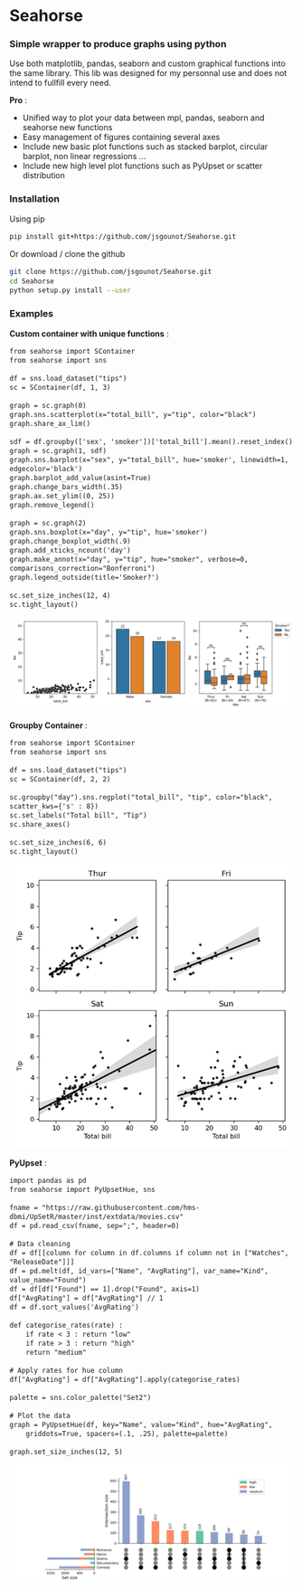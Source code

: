 # Seahorse

### Simple wrapper to produce graphs using python

Use both matplotlib, pandas, seaborn and custom graphical functions into the same library.
This lib was designed for my personnal use and does not intend to fullfill every need.

**Pro** : 
- Unified way to plot your data between mpl, pandas, seaborn and seahorse new functions
- Easy management of figures containing several axes
- Include new basic plot functions such as stacked barplot, circular barplot, non linear regressions ...
- Include new high level plot functions such as PyUpset or scatter distribution

### Installation

Using pip

```bash
pip install git+https://github.com/jsgounot/Seahorse.git
```

Or download / clone the github

```bash
git clone https://github.com/jsgounot/Seahorse.git
cd Seahorse
python setup.py install --user
```

### Examples

**Custom container with unique functions** :

```python3
from seahorse import SContainer
from seahorse import sns

df = sns.load_dataset("tips")
sc = SContainer(df, 1, 3)

graph = sc.graph(0)
graph.sns.scatterplot(x="total_bill", y="tip", color="black")
graph.share_ax_lim()

sdf = df.groupby(['sex', 'smoker'])['total_bill'].mean().reset_index()
graph = sc.graph(1, sdf)
graph.sns.barplot(x="sex", y="total_bill", hue='smoker', linewidth=1, edgecolor='black')
graph.barplot_add_value(asint=True)
graph.change_bars_width(.35)
graph.ax.set_ylim((0, 25))
graph.remove_legend()

graph = sc.graph(2)
graph.sns.boxplot(x="day", y="tip", hue='smoker')
graph.change_boxplot_width(.9)
graph.add_xticks_ncount('day')
graph.make_annot(x="day", y="tip", hue="smoker", verbose=0, comparisons_correction="Bonferroni")
graph.legend_outside(title='Smoker?')

sc.set_size_inches(12, 4)
sc.tight_layout()
```

![Example image](https://github.com/jsgounot/Seahorse/blob/master/Examples/graphfun.png)

**Groupby Container** :

```python3
from seahorse import SContainer
from seahorse import sns

df = sns.load_dataset("tips")
sc = SContainer(df, 2, 2)

sc.groupby("day").sns.regplot("total_bill", "tip", color="black", scatter_kws={'s' : 8})
sc.set_labels("Total bill", "Tip")
sc.share_axes()

sc.set_size_inches(6, 6)
sc.tight_layout()
```

![Example image](https://github.com/jsgounot/Seahorse/blob/master/Examples/scontainer_gb.png)

**PyUpset** :

```python3
import pandas as pd
from seahorse import PyUpsetHue, sns

fname = "https://raw.githubusercontent.com/hms-dbmi/UpSetR/master/inst/extdata/movies.csv"
df = pd.read_csv(fname, sep=";", header=0)

# Data cleaning
df = df[[column for column in df.columns if column not in ["Watches", "ReleaseDate"]]]
df = pd.melt(df, id_vars=["Name", "AvgRating"], var_name="Kind", value_name="Found")
df = df[df["Found"] == 1].drop("Found", axis=1)
df["AvgRating"] = df["AvgRating"] // 1
df = df.sort_values('AvgRating')

def categorise_rates(rate) :
	if rate < 3 : return "low"
	if rate > 3 : return "high"
	return "medium"

# Apply rates for hue column
df["AvgRating"] = df["AvgRating"].apply(categorise_rates)

palette = sns.color_palette("Set2")

# Plot the data
graph = PyUpsetHue(df, key="Name", value="Kind", hue="AvgRating", 
	griddots=True, spacers=(.1, .25), palette=palette)

graph.set_size_inches(12, 5)
```

![Example image](https://github.com/jsgounot/Seahorse/blob/master/Examples/upset.png)